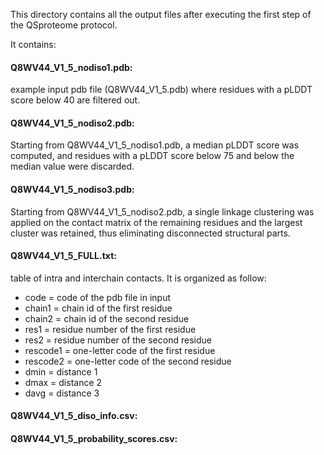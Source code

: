 This directory contains all the output files after executing the first step of the QSproteome protocol.

It contains:

#### Q8WV44_V1_5_nodiso1.pdb: 

example input pdb file (Q8WV44_V1_5.pdb) where residues with a pLDDT score below 40 are filtered out.

#### Q8WV44_V1_5_nodiso2.pdb: 

Starting from Q8WV44_V1_5_nodiso1.pdb, a median pLDDT score was computed, and residues with a pLDDT score
below 75 and below the median value were discarded.

#### Q8WV44_V1_5_nodiso3.pdb: 

Starting from Q8WV44_V1_5_nodiso2.pdb, a single linkage clustering was applied on the contact matrix of the remaining residues and the largest cluster was retained, thus eliminating disconnected structural parts.

#### Q8WV44_V1_5_FULL.txt: 

table of intra and interchain contacts. It is organized as follow:
- code = code of the pdb file in input
- chain1 = chain id of the first residue
- chain2 = chain id of the second residue
- res1 = residue number of the first residue
- res2 = residue number of the second residue
- rescode1 = one-letter code of the first residue
- rescode2 = one-letter code of the second residue
- dmin = distance 1
- dmax = distance 2
- davg = distance 3
  
#### Q8WV44_V1_5_diso_info.csv:

#### Q8WV44_V1_5_probability_scores.csv:
